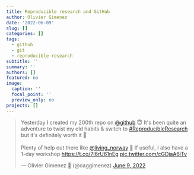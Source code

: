 ```yaml
---
title: Reproducible research and GitHub
author: Olivier Gimenez
date: '2022-06-09'
slug: []
categories: []
tags:
  - github
  - git
  - reproducible-research
subtitle: ''
summary: ''
authors: []
featured: no
image:
  caption: ''
  focal_point: ''
  preview_only: no
projects: []
---
```



<blockquote class="twitter-tweet"><p lang="en" dir="ltr">Yesterday I created my 200th repo on <a href="https://twitter.com/github?ref_src=twsrc%5Etfw">@github</a> 😇 It&#39;s been quite an adventure to twist my old habits &amp; switch to <a href="https://twitter.com/hashtag/ReproducibleResearch?src=hash&amp;ref_src=twsrc%5Etfw">#ReproducibleResearch</a> but it&#39;s definitely worth it 🤯 <br><br>Plenty of help out there like <a href="https://twitter.com/living_norway?ref_src=twsrc%5Etfw">@living_norway</a> 🤩 If useful, I also have a 1-day workshop <a href="https://t.co/7I6rU61nEg">https://t.co/7I6rU61nEg</a> <a href="https://t.co/cGDjaA6iTv">pic.twitter.com/cGDjaA6iTv</a></p>&mdash; Olivier Gimenez 🖖 (@oaggimenez) <a href="https://twitter.com/oaggimenez/status/1534905907896668162?ref_src=twsrc%5Etfw">June 9, 2022</a></blockquote> <script async src="https://platform.twitter.com/widgets.js" charset="utf-8"></script> 

